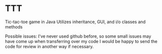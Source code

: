 # TTT
Tic-tac-toe game in Java
Utilizes inheritance, GUI, and i/o classes and methods

Possible issues:
I've never used github before, so some small issues may have come up when transferring over my code
I would be happy to send the code for review in another way if necessary.
